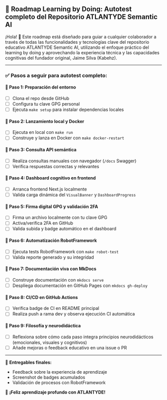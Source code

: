 ## 🚀 Roadmap Learning by Doing: Autotest completo del Repositorio ATLANTYDE Semantic AI

¡Hola! 👋 Este roadmap está diseñado para guiar a cualquier colaborador a través de todas las funcionalidades y tecnologías clave del repositorio educativo ATLANTYDE Semantic AI, utilizando el enfoque práctico del learning by doing y aprovechando la experiencia técnica y las capacidades cognitivas del fundador original, Jaime Silva (Kabehz).

---

### ✅ **Pasos a seguir para autotest completo:**

#### 📌 **Paso 1: Preparación del entorno**
- [ ] Clona el repo desde GitHub
- [ ] Configura tu clave GPG personal
- [ ] Ejecuta `make setup` para instalar dependencias locales

#### 📌 **Paso 2: Lanzamiento local y Docker**
- [ ] Ejecuta en local con `make run`
- [ ] Construye y lanza en Docker con `make docker-restart`

#### 📌 **Paso 3: Consulta API semántica**
- [ ] Realiza consultas manuales con navegador (`/docs` Swagger)
- [ ] Verifica respuestas correctas y relevantes

#### 📌 **Paso 4: Dashboard cognitivo en frontend**
- [ ] Arranca frontend Next.js localmente
- [ ] Valida carga dinámica del `VisualBanner` y `DashboardProgress`

#### 📌 **Paso 5: Firma digital GPG y validación 2FA**
- [ ] Firma un archivo localmente con tu clave GPG
- [ ] Activa/verifica 2FA en GitHub
- [ ] Valida subida y badge automático en el dashboard

#### 📌 **Paso 6: Automatización RobotFramework**
- [ ] Ejecuta tests RobotFramework con `make robot-test`
- [ ] Valida reporte generado y su integridad

#### 📌 **Paso 7: Documentación viva con MkDocs**
- [ ] Construye documentación con `mkdocs serve`
- [ ] Despliega documentación en GitHub Pages con `mkdocs gh-deploy`

#### 📌 **Paso 8: CI/CD en GitHub Actions**
- [ ] Verifica badge de CI en README principal
- [ ] Realiza push a rama dev y observa ejecución CI automática

#### 📌 **Paso 9: Filosofía y neurodidáctica**
- [ ] Reflexiona sobre cómo cada paso integra principios neurodidácticos (emocionales, visuales y cognitivos)
- [ ] Añade mejoras o feedback educativo en una issue o PR

---

🎯 **Entregables finales:**
- Feedback sobre la experiencia de aprendizaje
- Screenshot de badges acumulados
- Validación de procesos con RobotFramework

🚀 **¡Feliz aprendizaje profundo con ATLANTYDE!**